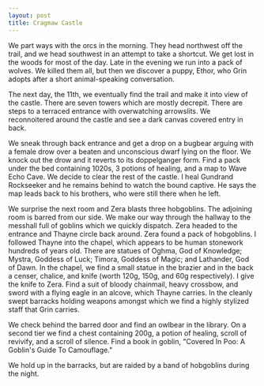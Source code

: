 ```yaml
---
layout: post
title: Cragmaw Castle
---
```

We part ways with the orcs in the morning. They head northwest off the trail, and we head southwest in an attempt to take a shortcut. We get lost in the woods for most of the day. Late in the evening we run into a pack of wolves. We killed them all, but then we discover a puppy, Ethor, who Grin adopts after a short animal-speaking conversation.

The next day, the 11th, we eventually find the trail and make it into view of the castle. There are seven towers which are mostly decrepit. There are steps to a terraced entrance with overwatching arrowslits. We reconnoitered around the castle and see a dark canvas covered entry in back.

We sneak through back entrance and get a drop on a bugbear arguing with a female drow over a beaten and unconscious dwarf lying on the floor. We knock out the drow and it reverts to its doppelganger form. Find a pack under the bed containing 1020s, 3 potions of healing, and a map to Wave Echo Cave. We decide to clear the rest of the castle. I heal Gundrand Rockseeker and he remains behind to watch the bound captive. He says the map leads back to his brothers, who were still there when he left.

We surprise the next room and Zera blasts three hobgoblins. The adjoining room is barred from our side. We make our way through the hallway to the messhall full of goblins which we quickly dispatch. Zera headed to the entrance and Thayne circle back around. Zera found a pack of hobgoblins. I followed Thayne into the chapel, which appears to be human stonework hundreds of years old. There are statues of Oghma, God of Knowledge; Mystra, Goddess of Luck; Timora, Goddess of Magic; and Lathander, God of Dawn. In the chapel, we find a small statue in the brazier and in the back a censer, chalice, and knife (worth 120g, 150g, and 60g respectively). I give the knife to Zera. Find a suit of bloody chainmail, heavy crossbow, and sword with a flying eagle in an alcove, which Thayne carries. In the cleanly swept barracks holding weapons amongst which we find a highly stylized staff that Grin carries.

We check behind the barred door and find an owlbear in the library. On a second tier we find a chest containing 200g, a potion of healing, scroll of revivify, and a scroll of silence. Find a book in goblin, "Covered In Poo: A Goblin's Guide To Camouflage."

We hold up in the barracks, but are raided by a band of hobgoblins during the night.
